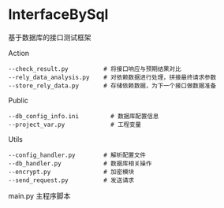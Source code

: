 # InterfaceBySql
基于数据库的接口测试框架

Action

    --check_result.py          # 将接口响应与预期结果对比
    --rely_data_analysis.py    # 对依赖数据进行处理，拼接最终请求参数
    --store_rely_data.py       # 存储依赖数据，为下一个接口做数据准备

Public

    --db_config_info.ini         # 数据库配置信息
    --project_var.py             # 工程变量

Utils

    --config_handler.py        # 解析配置文件
    --db_handler.py            # 数据库相关操作
    --encrypt.py               # 加密模块
    --send_request.py          # 发送请求

main.py   主程序脚本
